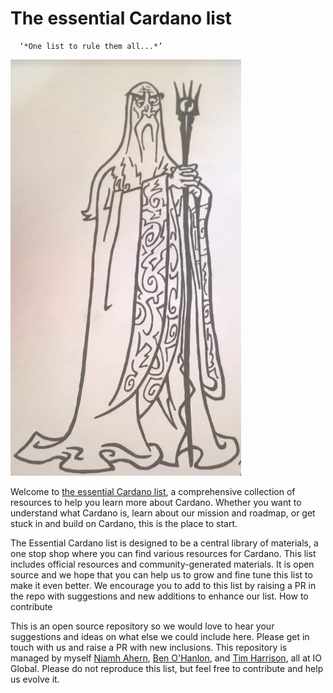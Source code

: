 # The essential Cardano list #

      ‘*One list to rule them all...*’

![wizard](saruman.PNG)

Welcome to [the essential Cardano list](https://github.com/nahern/essential-cardano/blob/main/essential-cardano-list.md), a comprehensive collection of resources to help you learn more about Cardano. Whether you want to understand what Cardano is, learn about our mission and roadmap, or get stuck in and build on Cardano, this is the place to start. 

The Essential Cardano list is designed to be a central library of materials, a one stop shop where you can find various resources for Cardano. This list includes official resources and community-generated materials. It is open source and we hope that you can help us to grow and fine tune this list to make it even better. We encourage you to add to this list by raising a PR in the repo with suggestions and new additions to enhance our list. 
How to contribute

This is an open source repository so we would love to hear your suggestions and ideas on what else we could include here. Please get in touch with us and raise a PR with new inclusions. This repository is managed by myself [Niamh Ahern](https://iohk.io/en/team/niamh-ahern), [Ben O'Hanlon](https://iohk.io/en/team/ben-ohanlon), and [Tim Harrison](https://iohk.io/en/team/tim-harrison), all at IO Global. Please do not reproduce this list, but feel free to contribute and help us evolve it. 
